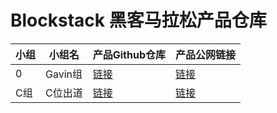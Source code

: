 # Blockstack 黑客马拉松产品仓库

|小组|小组名|产品Github仓库|产品公网链接|
|--|--|--|--|
| 0 |Gavin组| [链接](https://github.com/BlockstackYikuaiCourse/Blockstack-MessageBoard) | [链接](https://bsmessboard.netlify.app)|
| C组 |C位出道| [链接](https://github.com/yadongcao/decentralization_dataset_fair) | [链接](https://org.modao.cc/app/09c38a2def80b1961fe68105e7224c8160ad352f?simulator_type=device&sticky#screen=sk95wz48l4nwc90)|

